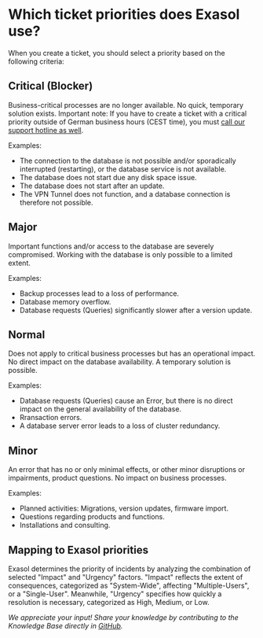 # Which ticket priorities does Exasol use?

When you create a ticket, you should select a priority based on the following criteria:
## Critical (Blocker)

Business-critical processes are no longer available. No quick, temporary solution exists.
Important note: If you have to create a ticket with a critical priority outside of German business hours (CEST time), you must [call our support hotline as well](https://exasol.my.site.com/s/create-new-case?language=en_US).

Examples:

- The connection to the database is not possible and/or sporadically interrupted (restarting), or the database service is not available.
- The database does not start due any disk space issue.
- The database does not start after an update.
- The VPN Tunnel does not function, and a database connection is therefore not possible.

 
## Major

Important functions and/or access to the database are severely compromised. Working with the database is only possible to a limited extent.

Examples:

- Backup processes lead to a loss of performance.
- Database memory overflow.
- Database requests (Queries) significantly slower after a version update.

## Normal

Does not apply to critical business processes but has an operational impact. No direct impact on the database availability. A temporary solution is possible.

Examples:

- Database requests (Queries) cause an Error, but there is no direct impact on the general availability of the database.
- Rransaction errors.
- A database server error leads to a loss of cluster redundancy.

## Minor

An error that has no or only minimal effects, or other minor disruptions or impairments, product questions.
No impact on business processes.

Examples:

- Planned activities: Migrations, version updates, firmware import.
- Questions regarding products and functions.
- Installations and consulting.

## Mapping to Exasol priorities

Exasol determines the priority of incidents by analyzing the combination of selected "Impact" and "Urgency" factors. "Impact" reflects the extent of consequences, categorized as "System-Wide", affecting "Multiple-Users", or a "Single-User". Meanwhile, "Urgency" specifies how quickly a resolution is necessary, categorized as High, Medium, or Low.

*We appreciate your input! Share your knowledge by contributing to the Knowledge Base directly in [GitHub](https://github.com/exasol/public-knowledgebase).* 

